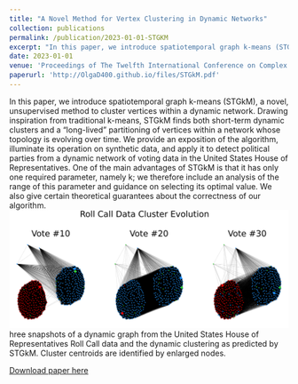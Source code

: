 ```yaml
---
title: "A Novel Method for Vertex Clustering in Dynamic Networks"
collection: publications
permalink: /publication/2023-01-01-STGKM
excerpt: "In this paper, we introduce spatiotemporal graph k-means (STGkM), a novel, unsupervised method to cluster vertices and discover multi-scale relationships within a dynamic network.<br/><img src='/images/cluster_connectivity.pdf'><br/>Three snapshots of a dynamic graph from the United States House of Representatives Roll Call data and the dynamic clustering as predicted by STGkM. Cluster centroids are identified by enlarged nodes."
date: 2023-01-01
venue: 'Proceedings of The Twelfth International Conference on Complex Networks and their Applications'
paperurl: 'http://OlgaD400.github.io/files/STGkM.pdf'
---
```

In this paper, we introduce spatiotemporal graph k-means (STGkM), a novel, unsupervised method to cluster vertices within a dynamic network. Drawing inspiration from traditional k-means, STGkM finds both short-term dynamic clusters and a “long-lived” partitioning of vertices within a network whose topology is evolving over time. We provide an exposition of the algorithm, illuminate its operation on synthetic data, and apply it to detect political parties from a dynamic network of voting data in the United States House of Representatives. One of the main advantages of STGkM is that it has only one required parameter, namely k; we therefore include an analysis of the range of this parameter and guidance on selecting its optimal value. We also give certain theoretical guarantees about the correctness of our algorithm. <br/><img src='/images/cluster_connectivity.pdf'><br/>hree snapshots of a dynamic graph from the United States House of Representatives Roll Call data and the dynamic clustering as predicted by STGkM. Cluster centroids are identified by enlarged nodes.

[Download paper here](http://OlgaD400.github.io/files/STGkM.pdf)
